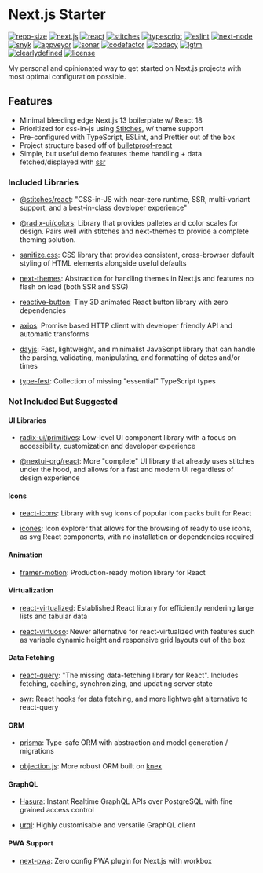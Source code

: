 # Next.js Starter

[![repo-size](https://img.shields.io/github/repo-size/strawhat-dev/next.js-starter)](https://github.com/strawhat-dev/next.js-starter/find/main)
[![next.js](https://img.shields.io/github/package-json/dependency-version/strawhat-dev/next.js-starter/next)](https://www.npmjs.com/package/next)
[![react](https://img.shields.io/github/package-json/dependency-version/strawhat-dev/next.js-starter/react)](https://www.npmjs.com/package/react)
[![stitches](https://img.shields.io/github/package-json/dependency-version/strawhat-dev/next.js-starter/@stitches/react)](https://www.npmjs.com/package/@stitches/react)
[![typescript](https://img.shields.io/github/package-json/dependency-version/strawhat-dev/next.js-starter/dev/typescript)](https://www.npmjs.com/package/typescript)
[![eslint](https://img.shields.io/github/package-json/dependency-version/strawhat-dev/next.js-starter/dev/eslint)](https://www.npmjs.com/package/eslint)
[![next-node](https://img.shields.io/node/v/next)](https://nodejs.org/en/about/releases)
[![snyk](https://snyk.io/test/github/strawhat-dev/next.js-starter/badge.svg)](https://snyk.io/test/github/strawhat-dev/next.js-starter)
[![appveyor](https://ci.appveyor.com/api/projects/status/je68uo8584ifjw7r/branch/main?svg=true)](https://ci.appveyor.com/project/strawhat-dev/next-js-starter/branch/main)
[![sonar](https://sonarcloud.io/api/project_badges/measure?project=strawhat-dev_next.js-starter&metric=alert_status)](https://sonarcloud.io/dashboard?id=strawhat-dev_next.js-starter)
[![codefactor](https://www.codefactor.io/repository/github/strawhat-dev/next.js-starter/badge/main)](https://www.codefactor.io/repository/github/strawhat-dev/next.js-starter/overview/main)
[![codacy](https://app.codacy.com/project/badge/Grade/429496063a00477c9c774fb7a68880e8)](https://www.codacy.com/gh/strawhat-dev/next.js-starter/dashboard?utm_source=github.com&utm_medium=referral&utm_content=strawhat-dev/next.js-starter&utm_campaign=Badge_Grade)
[![lgtm](https://img.shields.io/lgtm/grade/javascript/g/strawhat-dev/next.js-starter.svg?logo=lgtm&logoWidth=18)](https://lgtm.com/projects/g/strawhat-dev/next.js-starter/context:javascript)
[![clearlydefined](https://img.shields.io/clearlydefined/score/git/github/strawhat-dev/next.js-starter/67a8d71518777bbb8634d11c574a2021c5fc66fb)](https://clearlydefined.io/definitions/git/github/strawhat-dev/next.js-starter/67a8d71518777bbb8634d11c574a2021c5fc66fb)
[![license](https://img.shields.io/github/license/strawhat-dev/next.js-starter)](https://github.com/strawhat-dev/next.js-starter/blob/main/LICENSE)

My personal and opinionated way to get started on Next.js projects with most optimal configuration possible.

## Features

- Minimal bleeding edge Next.js 13 boilerplate w/ React 18
- Prioritized for css-in-js using [Stitches](https://stitches.dev), w/ theme support
- Pre-configured with TypeScript, ESLint, and Prettier out of the box
- Project structure based off of [bulletproof-react](https://github.com/alan2207/bulletproof-react)
- Simple, but useful demo features theme handling + data fetched/displayed with [ssr](https://nextjs.org/docs/basic-features/data-fetching/get-server-side-props)

### Included Libraries

- [@stitches/react](https://github.com/stitchesjs/stitches): "CSS-in-JS with near-zero runtime, SSR, multi-variant support, and a best-in-class developer experience"

- [@radix-ui/colors](https://www.radix-ui.com/colors): Library that provides palletes and color scales for design. Pairs well with stitches and next-themes to provide a complete theming solution.

- [sanitize.css](https://github.com/csstools/sanitize.css): CSS library that provides consistent, cross-browser default styling of HTML elements alongside useful defaults

- [next-themes](https://github.com/pacocoursey/next-themes): Abstraction for handling themes in Next.js and features no flash on load (both SSR and SSG)

- [reactive-button](https://arifszn.com/reactive-button/docs): Tiny 3D animated React button library with zero dependencies

- [axios](https://axios-http.com/docs/intro): Promise based HTTP client with developer friendly API and automatic transforms

- [dayjs](https://github.com/iamkun/dayjs): Fast, lightweight, and minimalist JavaScript library that can handle the parsing, validating, manipulating, and formatting of dates and/or times

- [type-fest](https://github.com/sindresorhus/type-fest): Collection of missing "essential" TypeScript types

### Not Included But Suggested

#### UI Libraries

- [radix-ui/primitives](https://www.radix-ui.com): Low-level UI component library with a focus on accessibility, customization and developer experience

- [@nextui-org/react](https://nextui.org): More "complete" UI library that already uses stitches under the hood, and allows for a fast and modern UI regardless of design experience

#### Icons

- [react-icons](https://react-icons.github.io/react-icons): Library with svg icons of popular icon packs built for React

- [icones](https://icones.js.org): Icon explorer that allows for the browsing of ready to use icons, as svg React components, with no installation or dependencies required

#### Animation

- [framer-motion](https://www.framer.com/motion): Production-ready motion library for React

#### Virtualization

- [react-virtualized](https://github.com/bvaughn/react-virtualized): Established React library for efficiently rendering large lists and tabular data

- [react-virtuoso](https://virtuoso.dev): Newer alternative for react-virtualized with features such as variable dynamic height and responsive grid layouts out of the box

#### Data Fetching

- [react-query](https://react-query.tanstack.com/quick-start): "The missing data-fetching library for React". Includes fetching, caching, synchronizing, and updating server state

- [swr](https://swr.vercel.app): React hooks for data fetching, and more lightweight alternative to react-query

#### ORM

- [prisma](https://www.prisma.io): Type-safe ORM with abstraction and model generation / migrations

- [objection.js](https://vincit.github.io/objection.js): More robust ORM built on [knex](https://github.com/knex/knex)

#### GraphQL

- [Hasura](https://github.com/hasura/graphql-engine): Instant Realtime GraphQL APIs over PostgreSQL with fine grained access control

- [urql](https://github.com/FormidableLabs/urql): Highly customisable and versatile GraphQL client

#### PWA Support

- [next-pwa](https://github.com/shadowwalker/next-pwa): Zero config PWA plugin for Next.js with workbox
